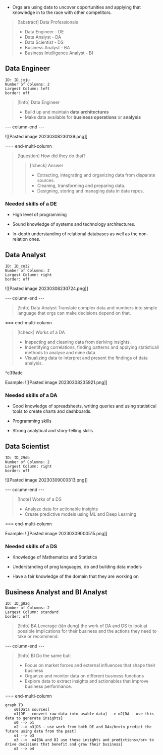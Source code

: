  * Orgs are using data to uncover opportunities and applying that knowledge in to the race with other competitors.

> [!abstract] Data Professionals
> * Data Engineer - DE
> * Data Analyst - DA
> * Data Scientist - DS
> * Business Analyst - BA
> * Business Intelligence Analyst - BI

## Data Engineer

```start-multi-column
ID: ID_jxju
Number of Columns: 2
Largest Column: left
border: off
```


> [!info] Data Engineer 
> * Build up and maintain **data architectures**
> * Make data available for **business operations** or **analysis**

--- column-end ---

![[Pasted image 20230308230139.png]]

=== end-multi-column

> [!question] How did they do that?
> > [!check] Answer
> > * Extracting, integrating and organizing data from disparate sources.
> > * Cleaning, transforming and preparing data.
> > * Designing, storing and managing data in data repos.

### Needed skills of a DE
* High level of programming

* Sound knowledge of systems and technology architectures.

* In-depth understanding of relational databases as well as the non-relation ones.

## Data Analyst 

```start-multi-column
ID: ID_cn32
Number of Columns: 2
Largest Column: right
border: off
```


![[Pasted image 20230308230724.png]]

--- column-end ---

> [!info] Data Analyst
> Translate complex data and numbers into simple language that orgs can make decisions depend on that.

=== end-multi-column

> [!check] Works of a DA
> * Inspecting and cleaning data from deriving insights.
> * Indentifying correlations, finding patterns and applying statisticall methods to analyse and mine data.
> * Visualizing data to interpret and present the findings of data analysis.

^c39adc

Example:
![[Pasted image 20230308235921.png]]

### Needed skills of a DA
* Good knowledge of spreadsheets, writing queries and using statistical tools to create charts and dashboards.

* Programming skills

* Strong analytical and story-telling skills

## Data Scientist

```start-multi-column
ID: ID_29db
Number of Columns: 2
Largest Column: right
border: off
```


![[Pasted image 20230309000313.png]]

--- column-end ---

> [!note] Works of a DS
> * Analyze data for actionable insights
> * Create predictive models using ML and Deep Learning

=== end-multi-column

Example:
 ![[Pasted image 20230309000515.png]]

### Needed skills of a DS
* Knowledge of Mathematics and Statistics

* Understanding of prog languages, db and building data models

* Have a fair knowledge of the domain that they are working on

## Business Analyst and BI Analyst

```start-multi-column
ID: ID_g82q
Number of Columns: 2
Largest Column: standard
border: off
```


> [!info] BA
> Leverage (tận dụng) the work of DA and DS to look at possible implications for their business and the actions they need to take or recommend.

--- column-end ---

> [!info] BI
> Do the same but:
> * Focus on market forces and external influences that shape their business
> * Organize and monitor data on different business functions
> * Explore data to extract insights and actionables that improve business performance.

=== end-multi-column

```mermaid
graph TD
	o0[Data sources]
	o1[DE - convert raw data into usable data] --> o2[DA - use this data to generate insights]
	o0 --> o1
	o2 --> o3[DS - use work from both DE and DA</br>to predict the future using data from the past]
	o1 --> o3
	o3 -->  o4[BA and BI use these insights and predictions</br> to drive decisions that benefit and grow their business]
	o2 --> o4
```

